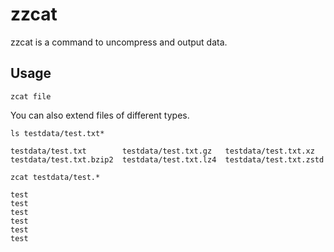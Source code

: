 # zzcat

zzcat is a command to uncompress and output data.

## Usage

```shell
zcat file
```

You can also extend files of different types.

```shell
ls testdata/test.txt*
```

```console
testdata/test.txt        testdata/test.txt.gz   testdata/test.txt.xz
testdata/test.txt.bzip2  testdata/test.txt.lz4  testdata/test.txt.zstd
```

```shell
zcat testdata/test.*
```

```console
test
test
test
test
test
test
```
